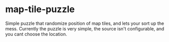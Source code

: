 # map-tile-puzzle
Simple puzzle that randomize position of map tiles, and lets your sort up the mess.
Currently the puzzle is very simple, the source isn't configurable, and you cant choose the location.
